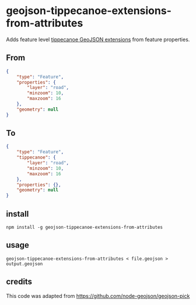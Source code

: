 # geojson-tippecanoe-extensions-from-attributes

Adds feature level [tippecanoe GeoJSON extensions](https://github.com/mapbox/tippecanoe/blob/master/README.md#geojson-extension) from feature properties.

## From

```json
{
    "type": "Feature",
    "properties": {
        "layer": "road",
        "minzoom": 10,
        "maxzoom": 16
    },
    "geometry": null
}
```

## To

```json
{
    "type": "Feature",
    "tippecanoe": {
        "layer": "road",
        "minzoom": 10,
        "maxzoom": 16
    },
    "properties": {},
    "geometry": null
}
```


## install

    npm install -g geojson-tippecanoe-extensions-from-attributes

## usage

    geojson-tippecanoe-extensions-from-attributes < file.geojson > output.geojson

## credits

This code was adapted from https://github.com/node-geojson/geojson-pick

